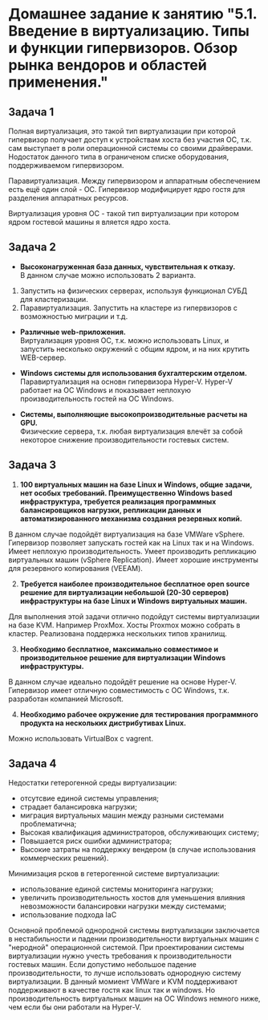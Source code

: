 # Домашнее задание к занятию "5.1. Введение в виртуализацию. Типы и функции гипервизоров. Обзор рынка вендоров и областей применения."

## Задача 1
Полная виртуализация, это такой тип виртуализации при которой гипервизор получает доступ к устройствам хоста без участия ОС, т.к. сам выступает в роли операционной системы со своими драйверами. Нодостаток данного типа в ограниченом списке оборудования, поддерживаемом гипервизором.

Паравиртуализация. Между гипервизором и аппаратным обеспечением есть ещё один слой - ОС. Гипервизор модифицирует ядро гостя для разделения аппаратных ресурсов.

Виртуализация уровня ОС - такой тип виртуализации при котором ядром гостевой машины я вляется ядро хоста.

## Задача 2
- **Высоконагруженная база данных, чувствительная к отказу.**  
В данном случае можно использовать 2 варианта.
 1. Запустить на физических серверах, используя функционал СУБД для кластеризации.
 2. Паравиртуализация. Запустить на кластере из гипервизоров с возможностью миграции и т.д.

- **Различные web-приложения.**  
Виртуализация уровня ОС, т.к. можно использовать Linux, и запустить несколько окружений с общим ядром, и на них крутить WEB-сервер.

- **Windows системы для использования бухгалтерским отделом.**
Паравиртуализация на основн гипервизора Hyper-V. Hyper-V работает на ОС Windows и показывает неплохую производительность гостей на ОС Windows.

- **Системы, выполняющие высокопроизводительные расчеты на GPU.**  
Физические сервера, т.к. любая виртуализация влечёт за собой некоторое снижение производительности гостевых систем.

## Задача 3

1. **100 виртуальных машин на базе Linux и Windows, общие задачи, нет особых требований. Преимущественно Windows based инфраструктура, требуется реализация программных балансировщиков нагрузки, репликации данных и автоматизированного механизма создания резервных копий.**

В данном случае подойдёт виртуализация на базе VMWare vSphere. Гипервизор позволяет запускать гостей как на Linux так и на Windows. Имеет неплохую производительность. Умеет производить репликацию виртуальных машин (vSphere Replication). Имеет хорошие инструменты для резервного копирования (VEEAM).

2. **Требуется наиболее производительное бесплатное open source решение для виртуализации небольшой (20-30 серверов) инфраструктуры на базе Linux и Windows виртуальных машин.**

Для выполнения этой задачи отлично подойдут системы виртуализации на базе KVM. Например ProxMox. Хосты Proxmox можно собрать в кластер. Реализована поддержка нескольких типов хранилищ.

3. **Необходимо бесплатное, максимально совместимое и производительное решение для виртуализации Windows инфраструктуры.**

В данном случае идеально подойдёт решение на основе Hyper-V. Гипервизор имеет отличную совместимость с ОС Windows, т.к. разработан компанией Microsoft.

4. **Необходимо рабочее окружение для тестирования программного продукта на нескольких дистрибутивах Linux.**

Можно использовать VirtualBox с vagrent. 

## Задача 4  

Недостатки гетерогенной среды виртуализации:
- отсутсвие единой системы управления;
- страдает балансировка нагрузки;
- миграция виртуальных машин между разными системами проблематична;
- Высокая квалификация администраторов, обслуживающих систему;
- Повышается риск ошибки администратора;
- Высокие затраты на поддержку вендером (в случае использования коммерческих решений).

Минимизация рсков в гетерогенной системе виртуализации:
- использование единой системы мониторинга нагрузки;
- увеличить производительность хостов для уменьшения влияния невозможности балансировки нагрузки между системами;
- использование подхода IaC

Основной проблемой однородной системы виртуализации заключается в нестабильности и падении производительности виртуальных машин с "неродной" операционной системой. 
При проектировании системы виртуализации нужно учесть требования к производительности гостевых машин. Если допустимо небольшое падение производительности, то лучше использовать однородную систему виртуализации. В данный момиент VMWare и KVM поддерживают поддерживают в качестве гостя как linux так и windows. Но производительность виртуальных машин на ОС Windows немного ниже, чем если бы они работали на Hyper-V.

